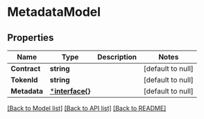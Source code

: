 # MetadataModel

## Properties
Name | Type | Description | Notes
------------ | ------------- | ------------- | -------------
**Contract** | **string** |  | [default to null]
**TokenId** | **string** |  | [default to null]
**Metadata** | [***interface{}**](interface{}.md) |  | [default to null]

[[Back to Model list]](../README.md#documentation-for-models) [[Back to API list]](../README.md#documentation-for-api-endpoints) [[Back to README]](../README.md)

